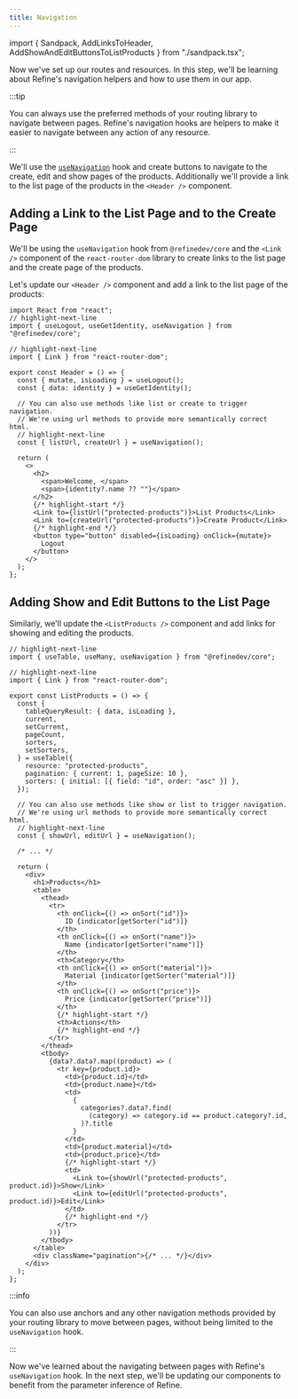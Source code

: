 ```yaml
---
title: Navigation
---
```


import { Sandpack, AddLinksToHeader, AddShowAndEditButtonsToListProducts } from "./sandpack.tsx";

<Sandpack>

Now we've set up our routes and resources. In this step, we'll be learning about Refine's navigation helpers and how to use them in our app.

:::tip

You can always use the preferred methods of your routing library to navigate between pages. Refine's navigation hooks are helpers to make it easier to navigate between any action of any resource.

:::

We'll use the [`useNavigation`](/docs/routing/hooks/use-navigation) hook and create buttons to navigate to the create, edit and show pages of the products. Additionally we'll provide a link to the list page of the products in the `<Header />` component.

## Adding a Link to the List Page and to the Create Page

We'll be using the `useNavigation` hook from `@refinedev/core` and the `<Link />` component of the `react-router-dom` library to create links to the list page and the create page of the products. 

Let's update our `<Header />` component and add a link to the list page of the products:

```tsx title="src/header.tsx"
import React from "react";
// highlight-next-line
import { useLogout, useGetIdentity, useNavigation } from "@refinedev/core";

// highlight-next-line
import { Link } from "react-router-dom";

export const Header = () => {
  const { mutate, isLoading } = useLogout();
  const { data: identity } = useGetIdentity();

  // You can also use methods like list or create to trigger navigation.
  // We're using url methods to provide more semantically correct html.
  // highlight-next-line
  const { listUrl, createUrl } = useNavigation();

  return (
    <>
      <h2>
        <span>Welcome, </span>
        <span>{identity?.name ?? ""}</span>
      </h2>
      {/* highlight-start */}
      <Link to={listUrl("protected-products")}>List Products</Link>
      <Link to={createUrl("protected-products")}>Create Product</Link>
      {/* highlight-end */}
      <button type="button" disabled={isLoading} onClick={mutate}>
        Logout
      </button>
    </>
  );
};
```

<AddLinksToHeader />

## Adding Show and Edit Buttons to the List Page

Similarly, we'll update the `<ListProducts />` component and add links for showing and editing the products.


```tsx title="src/list-products.tsx"
// highlight-next-line
import { useTable, useMany, useNavigation } from "@refinedev/core";

// highlight-next-line
import { Link } from "react-router-dom";

export const ListProducts = () => {
  const {
    tableQueryResult: { data, isLoading },
    current,
    setCurrent,
    pageCount,
    sorters,
    setSorters,
  } = useTable({
    resource: "protected-products",
    pagination: { current: 1, pageSize: 10 },
    sorters: { initial: [{ field: "id", order: "asc" }] },
  });

  // You can also use methods like show or list to trigger navigation.
  // We're using url methods to provide more semantically correct html.
  // highlight-next-line
  const { showUrl, editUrl } = useNavigation();

  /* ... */

  return (
    <div>
      <h1>Products</h1>
      <table>
        <thead>
          <tr>
            <th onClick={() => onSort("id")}>
              ID {indicator[getSorter("id")]}
            </th>
            <th onClick={() => onSort("name")}>
              Name {indicator[getSorter("name")]}
            </th>
            <th>Category</th>
            <th onClick={() => onSort("material")}>
              Material {indicator[getSorter("material")]}
            </th>
            <th onClick={() => onSort("price")}>
              Price {indicator[getSorter("price")]}
            </th>
            {/* highlight-start */}
            <th>Actions</th>
            {/* highlight-end */}
          </tr>
        </thead>
        <tbody>
          {data?.data?.map((product) => (
            <tr key={product.id}>
              <td>{product.id}</td>
              <td>{product.name}</td>
              <td>
                {
                  categories?.data?.find(
                    (category) => category.id == product.category?.id,
                  )?.title
                }
              </td>
              <td>{product.material}</td>
              <td>{product.price}</td>
              {/* highlight-start */}
              <td>
                <Link to={showUrl("protected-products", product.id)}>Show</Link>
                <Link to={editUrl("protected-products", product.id)}>Edit</Link>
              </td>
              {/* highlight-end */}
            </tr>
          ))}
        </tbody>
      </table>
      <div className="pagination">{/* ... */}</div>
    </div>
  );
};
```

<AddShowAndEditButtonsToListProducts />

:::info

You can also use anchors and any other navigation methods provided by your routing library to move between pages, without being limited to the `useNavigation` hook.

:::

Now we've learned about the navigating between pages with Refine's `useNavigation` hook. In the next step, we'll be updating our components to benefit from the parameter inference of Refine.

</Sandpack>
